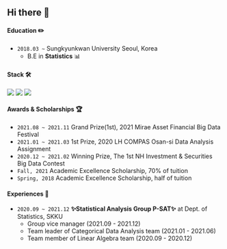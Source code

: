 
## Hi there 👋


#### Education ✏️
- `2018.03 ~` Sungkyunkwan University Seoul, Korea
    - B.E in **Statistics** 📊

#### Stack 🛠
<img src="https://img.shields.io/badge/R-276DC3?style=flat-square&logo=R&logoColor=white"/> <img src="https://img.shields.io/badge/Python-3776AB?style=flat-square&logo=Python&logoColor=white"/> <img src="https://img.shields.io/badge/Tableau-E97627?style=flat-sqaure&logo=Tableau&logoColor=white">

#### Awards & Scholarships 🏆
- `2021.08 ~ 2021.11` Grand Prize(1st), 2021 Mirae Asset Financial Big Data Festival
- `2021.01 ~ 2021.03` 1st Prize, 2020 LH COMPAS Osan-si Data Analysis Assignment
- `2020.12 ~ 2021.02` Winning Prize, The 1st NH Investment & Securities Big Data Contest
- `Fall, 2021` Academic Excellence Scholarship, 70% of tuition
- `Spring, 2018` Academic Excellence Scholarship, half of tuition 


#### Experiences 👊
- `2020.09 ~ 2021.12` **✨Statistical Analysis Group P-SAT✨** at Dept. of Statistics, SKKU
  - Group vice manager (2021.09 - 2021.12)
  - Team leader of Categorical Data Analysis team (2021.01 - 2021.06)
  - Team member of Linear Algebra team (2020.09 - 2020.12)
 


<!--
**novemberand/novemberand** is a ✨ _special_ ✨ repository because its `README.md` (this file) appears on your GitHub profile.

Here are some ideas to get you started:

- 🔭 I’m currently working on ...
- 🌱 I’m currently learning ...
- 👯 I’m looking to collaborate on ...
- 🤔 I’m looking for help with ...
- 💬 Ask me about ...
- 📫 How to reach me: ...
- 😄 Pronouns: ...
- ⚡ Fun fact: ...
-->
